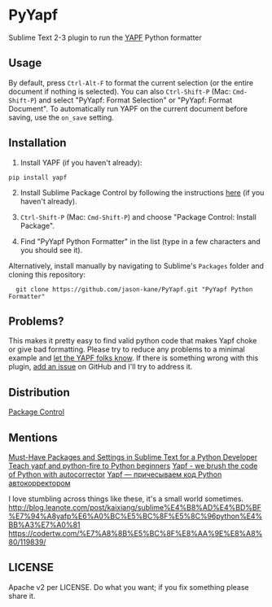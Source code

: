# PyYapf

Sublime Text 2-3 plugin to run the [YAPF](https://github.com/google/yapf) Python formatter

## Usage

By default, press `Ctrl-Alt-F` to format the current selection (or the entire document if nothing is selected).
You can also `Ctrl-Shift-P` (Mac: `Cmd-Shift-P`) and select "PyYapf: Format Selection" or "PyYapf: Format Document".
To automatically run YAPF on the current document before saving, use the `on_save` setting.

## Installation

1.  Install YAPF (if you haven't already):
   ```
   pip install yapf
   ```

2.  Install Sublime Package Control by following the instructions [here](https://packagecontrol.io/installation) (if you haven't already).

3.  `Ctrl-Shift-P` (Mac: `Cmd-Shift-P`) and choose "Package Control: Install Package".

4.  Find "PyYapf Python Formatter" in the list (type in a few characters and you should see it).

Alternatively, install manually by navigating to Sublime's `Packages` folder and cloning this repository:

      git clone https://github.com/jason-kane/PyYapf.git "PyYapf Python Formatter"

## Problems?

This makes it pretty easy to find valid python code that makes Yapf choke or give bad formatting.
Please try to reduce any problems to a minimal example and [let the YAPF folks know](https://github.com/google/yapf/issues).
If there is something wrong with this plugin, [add an issue](https://github.com/jason-kane/PyYapf/issues) on GitHub and I'll try to address it.

## Distribution

[Package Control](https://packagecontrol.io/packages/PyYapf%20Python%20Formatter)

## Mentions

[Must-Have Packages and Settings in Sublime Text for a Python Developer](https://fosstack.com/setup-sublime-python/)
[Teach yapf and python-fire to Python beginners](https://chibicode.com/posts/yapf-python-fire/)
[Yapf - we brush the code of Python with autocorrector](https://weekly-geekly.github.io/articles/324336/index.html)
[Yapf — причесываем код Python автокорректором](https://habr.com/ru/post/324336/)

I love stumbling across things like these, it's a small world sometimes.
http://blog.leanote.com/post/kaixiang/sublime%E4%B8%AD%E4%BD%BF%E7%94%A8yafp%E6%A0%BC%E5%BC%8F%E5%8C%96python%E4%BB%A3%E7%A0%81
https://codertw.com/%E7%A8%8B%E5%BC%8F%E8%AA%9E%E8%A8%80/119839/

## LICENSE

Apache v2 per LICENSE.  Do what you want; if you fix something please share it.
